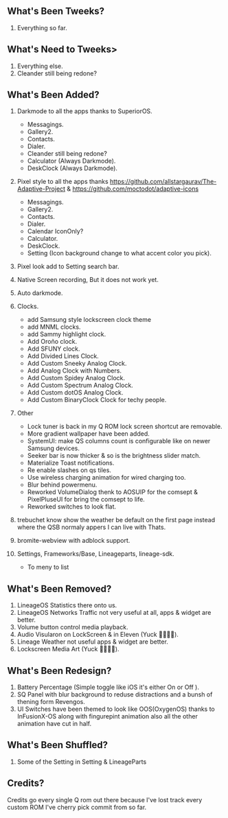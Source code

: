 What's Been Tweeks?
-------------------------
1. Everything so far.

What's Need to Tweeks>
-------------------------
1. Everything else.
2. Cleander still being redone?

What's Been Added?
-------------------------
 1. Darkmode to all the apps thanks to SuperiorOS.
       - Messagings.
       - Gallery2.
       - Contacts.
       - Dialer.
       - Cleander still being redone?
       - Calculator (Always Darkmode).
       - DeskClock (Always Darkmode).

 3. Pixel style to all the apps thanks https://github.com/allstargaurav/The-Adaptive-Project & https://github.com/moctodot/adaptive-icons
       - Messagings.
       - Gallery2.
       - Contacts.
       - Dialer.
       - Calendar IconOnly?
       - Calculator.
       - DeskClock.
       - Setting (Icon background change to what accent color you pick).


 4. Pixel look add to Setting search bar.

 5. Native Screen recording, But it does not work yet.

 5. Auto darkmode.
 
 6. Clocks.
       - add Samsung style lockscreen clock theme
       - add MNML clocks.
       - add Sammy highlight clock.
       - Add Oroño clock.
       - Add SFUNY clock.
       - Add Divided Lines Clock.
       - Add Custom Sneeky Analog Clock.
       - Add Analog Clock with Numbers.
       - Add Custom Spidey Analog Clock.
       - Add Custom Spectrum Analog Clock.
       - Add Custom dotOS Analog Clock.
       - Add Custom BinaryClock Clock for techy people.
 
 7. Other
       - Lock tuner is back in my Q ROM lock screen shortcut are removable.
       - More gradient wallpaper have been added.
       - SystemUI: make QS columns count is configurable like on newer Samsung devices.
       - Seeker bar is now thicker & so is the brightness slider match.
       - Materialize Toast notifications.
       - Re enable slashes on qs tiles.
       - Use wireless charging animation for wired charging too.
       - Blur behind powermenu.
       - Reworked VolumeDialog thenk to AOSUIP for the comsept & PixelPluseUI for bring the comsept to life.
       - Reworked switches to look flat.
 
 6. trebuchet know show the weather be default on the first page instead where the QSB normaly appers I can live with Thats.
 
 7. bromite-webview with adblock support.

 8. Settings, Frameworks/Base, Lineageparts, lineage-sdk.
       - To meny to list
       


What's Been Removed?
-------------------------
1. LineageOS Statistics there onto us.
2. LineageOS Networks Traffic not very useful at all, apps & widget are better.
3. Volume button control media playback.
4. Audio Visularon on LockScreen & in Eleven (Yuck 🤮🤮🤮🤮).
5. Lineage Weather not useful apps & widget are better.
6. Lockscreen Media Art (Yuck 🤮🤮🤮🤮).

What's Been Redesign?
-------------------------
1. Battery Percentage (Simple toggle like iOS it's either On or Off ).
2. SQ Panel with blur background to reduse distractions and a bunsh of thening form Revengos.
2. UI Switches have been themed to look like OOS(OxygenOS) thanks to InFusionX-OS along with fingurepint animation also all the other animation have cut in half.


What's Been Shuffled?
-------------------------
1. Some of the Setting in Setting & LineageParts


Credits?
-------------------------
Credits go every single Q rom out there because I've lost track every custom ROM I've cherry pick commit from so far.
